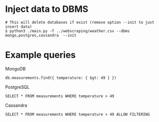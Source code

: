 
# Inject data to DBMS

```shell
# This will delete databases if exist (remove option --init to just insert data)
$ python3 ./main.py -f ../webscraping/weather.csv --dbms mongo,postgres,cassandra  --init
```

# Example queries

MongoDB
```
db.measurements.find({ temperature: { $gt: 49 } })
```

PostgreSQL
```
SELECT * FROM measurements WHERE temperature > 49
```

Cassandra
```
SELECT * FROM measurements WHERE temperature > 49 ALLOW FILTERING
```
